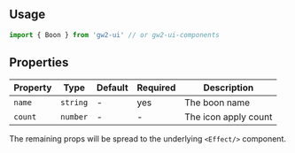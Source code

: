 ## Usage

```js
import { Boon } from 'gw2-ui' // or gw2-ui-components
```

## Properties

| Property | Type     | Default | Required | Description          |
| -------- | -------- | ------- | -------- | -------------------- |
| `name`   | `string` | -       | yes      | The boon name        |
| `count`  | `number` | -       | -        | The icon apply count |

The remaining props will be spread to the underlying `<Effect/>` component.

